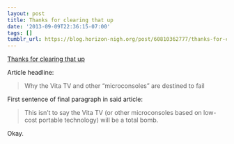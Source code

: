 ```yaml
---
layout: post
title: Thanks for clearing that up
date: '2013-09-09T22:36:15-07:00'
tags: []
tumblr_url: https://blog.horizon-nigh.org/post/60810362777/thanks-for-clearing-that-up
---
```

[Thanks for clearing that up](http://arstechnica.com/gaming/2013/09/why-the-vita-tv-and-other-microconsoles-are-destined-to-fail/)  

Article headline:

> Why the Vita TV and other “microconsoles” are destined to fail

First sentence of final paragraph in said article:

> This isn’t to say the Vita TV (or other microconsoles based on low-cost portable technology) will be a total bomb.

Okay.

